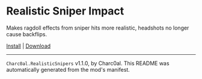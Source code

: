 # Realistic Sniper Impact

Makes ragdoll effects from sniper hits more realistic, headshots no longer cause backflips.

[Install](https://hitman-resources.netlify.app/smf-install-link/https://github.com/charc0al/HM3_RealisticSnipers/releases/latest/download/mod.framework.zip) | [Download](https://github.com/charc0al/HM3_RealisticSnipers/releases/latest/download/mod.framework.zip)

---

`Charc0al.RealisticSnipers` v1.1.0, by Charc0al. This README was automatically generated from the mod's manifest.

